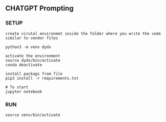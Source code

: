 ## CHATGPT Prompting 

### SETUP 
```
create virutal environmet inside the folder where you write the code similar to vendor files

python3 -m venv dydx

activate the environment
source dydx/bin/activate
conda deactivate

install packags from file
pip3 install -r requirements.txt

# To start 
jupyter notebook
```



### RUN 
`source venv/bin/activate`